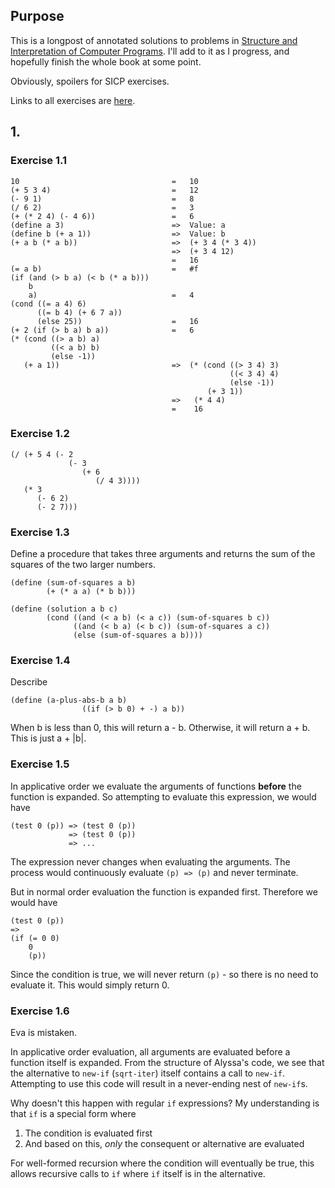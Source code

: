 ## Purpose

This is a longpost of annotated solutions to problems in [Structure and Interpretation of Computer Programs](https://mitp-content-server.mit.edu/books/sectbyfn/books_pres_0/6515/sicp.zip/full-text/book/book.html). I'll add to it as I progress, and hopefully finish the whole book at some point.

Obviously, spoilers for SICP exercises.

Links to all exercises are [here](https://mitp-content-server.mit.edu/books/sectbyfn/books_pres_0/6515/sicp.zip/full-text/book/book-Z-H-37.html#%_chap_Temp_850).

## 1.

### Exercise 1.1

```plain
10                                  =   10
(+ 5 3 4)                           =   12
(- 9 1)                             =   8
(/ 6 2)                             =   3
(+ (* 2 4) (- 4 6))                 =   6
(define a 3)                        =>  Value: a
(define b (+ a 1))                  =>  Value: b
(+ a b (* a b))                     =>  (+ 3 4 (* 3 4)) 
                                    =>  (+ 3 4 12)
                                    =   16
(= a b)                             =   #f
(if (and (> b a) (< b (* a b)))      
    b
    a)                              =   4
(cond ((= a 4) 6)                    
      ((= b 4) (+ 6 7 a))
      (else 25))                    =   16
(+ 2 (if (> b a) b a))              =   6
(* (cond ((> a b) a)
         ((< a b) b)
         (else -1))
   (+ a 1))                         =>  (* (cond ((> 3 4) 3)
                                                 ((< 3 4) 4)
                                                 (else -1))
                                            (+ 3 1))
                                    =>   (* 4 4)
                                    =    16
```

### Exercise 1.2

```plain
(/ (+ 5 4 (- 2
             (- 3 
                (+ 6 
                   (/ 4 3))))
   (* 3 
      (- 6 2) 
      (- 2 7)))
```

### Exercise 1.3

Define a procedure that takes three arguments and returns the sum of the squares of the two larger numbers.

```plain
(define (sum-of-squares a b)
        (+ (* a a) (* b b)))
        
(define (solution a b c)
        (cond ((and (< a b) (< a c)) (sum-of-squares b c))
              ((and (< b a) (< b c)) (sum-of-squares a c))
              (else (sum-of-squares a b))))
```

### Exercise 1.4

Describe

```plain
(define (a-plus-abs-b a b)
				((if (> b 0) + -) a b))
```

When b is less than 0, this will return a - b. Otherwise, it will return a + b. This is just a + |b|.

### Exercise 1.5

In applicative order we evaluate the arguments of functions **before** the function is expanded. So attempting to evaluate this expression, we would have

```plain
(test 0 (p)) => (test 0 (p))
             => (test 0 (p))
             => ...
```

The expression never changes when evaluating the arguments. The process would continuously evaluate `(p) => (p)` and never terminate.

But in normal order evaluation the function is expanded first. Therefore we would have

```plain
(test 0 (p)) 
=>
(if (= 0 0)
    0
    (p))
```

Since the condition is true, we will never return `(p)` - so there is no need to evaluate it. This would simply return 0.

### Exercise 1.6

Eva is mistaken.

In applicative order evaluation, all arguments are evaluated before a function itself is expanded. From the structure of Alyssa's code, we see that the alternative to `new-if` (`sqrt-iter`) itself contains a call to `new-if`. Attempting to use this code will result in a never-ending nest of `new-if`s.

Why doesn't this happen with regular `if` expressions? My understanding is that `if` is a special form where

1. The condition is evaluated first
2. And based on this, *only* the consequent or alternative are evaluated

For well-formed recursion where the condition will eventually be true, this allows recursive calls to `if` where `if` itself is in the alternative.
